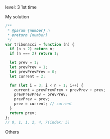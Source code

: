 level: 3
1st time

My solution

```javascript
/**
 * @param {number} n
 * @return {number}
 */
var tribonacci = function (n) {
  if (n < 2) return n;
  if (n === 2) return 1;

  let prev = 1;
  let prevPrev = 1;
  let prevPrevPrev = 0;
  let current = 2;

  for (let i = 3; i < n + 1; i++) {
    current = prevPrevPrev + prevPrev + prev;
    prevPrevPrev = prevPrev;
    prevPrev = prev;
    prev = current; // current
  }
  return prev;
};
// 0, 1, 1, 2, 4, 7(index: 5)
```

Others

```javascript

```
